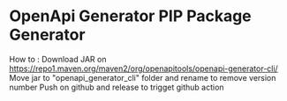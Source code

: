 # OpenApi Generator PIP Package Generator

How to : 
Download JAR on https://repo1.maven.org/maven2/org/openapitools/openapi-generator-cli/
Move jar to "openapi_generator_cli" folder and rename to remove version number
Push on github and release to trigget github action